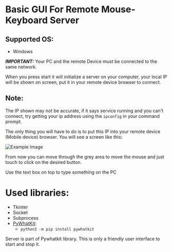 # Basic GUI For Remote Mouse-Keyboard Server

## Supported OS:
- Windows

***IMPORTANT:*** Your PC and the remote Device must be connected to the same network.

When you press start it will initialize a server on your computer, your local IP will be shown on screen, put it in your remote device browser to connect.

## Note:
The IP shown may not be accurate, if it says service running and you can't connect, try getting your ip address using the `` ipconfig `` in your command prompt.

The only thing you will have to do is to put this IP into your remote device (Mobile device) browser. You will see a screen like this:

![Example Image](https://i.imgur.com/iAFm6dy.png)

From now you can move through the grey area to move the mouse and just touch to click on the desired button.

Use the text box on top to type something on the PC

# Used libraries:
- Tkinter
- Socket
- Subprocess
- [PyWhatKit](https://github.com/Ankit404butfound/PyWhatKit):
  -  ``` python3 -m pip install pywhatkit ```

Server is part of Pywhatkit library. This is only a friendly user interface to start and stop it.
